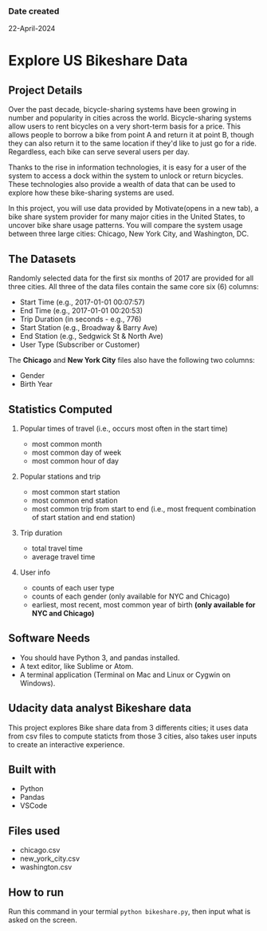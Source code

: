 ### Date created
22-April-2024

# Explore US Bikeshare Data

## Project Details
Over the past decade, bicycle-sharing systems have been growing in number and popularity in cities across the world. Bicycle-sharing systems allow users to rent bicycles on a very short-term basis for a price. This allows people to borrow a bike from point A and return it at point B, though they can also return it to the same location if they'd like to just go for a ride. Regardless, each bike can serve several users per day.

Thanks to the rise in information technologies, it is easy for a user of the system to access a dock within the system to unlock or return bicycles. These technologies also provide a wealth of data that can be used to explore how these bike-sharing systems are used.

In this project, you will use data provided by Motivate(opens in a new tab), a bike share system provider for many major cities in the United States, to uncover bike share usage patterns. You will compare the system usage between three large cities: Chicago, New York City, and Washington, DC.

## The Datasets
Randomly selected data for the first six months of 2017 are provided for all three cities. All three of the data files contain the same core six (6) columns:

- Start Time (e.g., 2017-01-01 00:07:57)
- End Time (e.g., 2017-01-01 00:20:53)
- Trip Duration (in seconds - e.g., 776)
- Start Station (e.g., Broadway & Barry Ave)
- End Station (e.g., Sedgwick St & North Ave)
- User Type (Subscriber or Customer)

The **Chicago** and **New York City** files also have the following two columns:
- Gender
- Birth Year

## Statistics Computed

1. Popular times of travel (i.e., occurs most often in the start time)

   - most common month
   - most common day of week
   - most common hour of day

2. Popular stations and trip

   - most common start station
   - most common end station
   - most common trip from start to end (i.e., most frequent combination of start station and end station)

3. Trip duration

   - total travel time
   - average travel time

4. User info

   - counts of each user type
   - counts of each gender (only available for NYC and Chicago)
   - earliest, most recent, most common year of birth **(only available for NYC and Chicago)**


## Software Needs
- You should have Python 3, and pandas installed.
- A text editor, like Sublime or Atom.
- A terminal application (Terminal on Mac and Linux or Cygwin on Windows).


## Udacity data analyst Bikeshare data
This project explores Bike share data from 3 differents cities; it uses data from csv files to compute staticts from those 3 cities, also takes user inputs to create an interactive experience.

## Built with
- Python
- Pandas
- VSCode

## Files used
- chicago.csv
- new_york_city.csv
- washington.csv

## How to run
Run this command in your termial
```python bikeshare.py```, then input what is asked on the screen.
